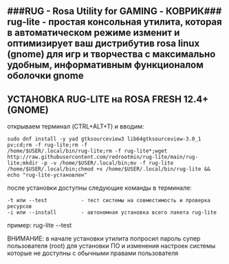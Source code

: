 
###RUG - Rosa Utility for GAMING - КОВРИК###
rug-lite - простая консольная утилита, которая в автоматическом режиме изменит и оптимизирует ваш дистрибутив rosa linux (gnome) для игр и творчества с максимально удобным, информативным функционалом оболочки gnome
-----------

УСТАНОВКА RUG-LITE на ROSA FRESH 12.4+ (GNOME)
-----------

открываем терминал (CTRL+ALT+T) и вводим:
```
sudo dnf install -y yad gtksourceview3 lib64gtksourceview-3.0_1 pv;cd;rm -f rug-lite;rm -f
/home/$USER/.local/bin/rug-lite;rm -f rug-lite*;wget http://raw.githubusercontent.com/redrootmin/rug-lite/main/rug-lite;mkdir -p -v /home/$USER/.local/bin;mv -f rug-lite /home/$USER/.local/bin;chmod +x /home/$USER/.local/bin/rug-lite && echo "rug-lite-установлен"
```

после установки доступны следующие команды в терминале:
```
-t или --test           - тест системы на совместимость и проверка ресурсов
-i или --install        - автономная установка всего пакета rug-lite
```
пример: 
rug-lite --test

ВНИМАНИЕ: в начале установки утилита попросил пароль супер пользователя (root) для установки ПО и изменения настроек системы которые не доступны с обычными правами пользователя